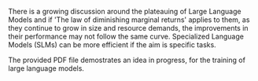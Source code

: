 There is a growing discussion around the plateauing of Large Language Models
and if 'The law of diminishing marginal returns' applies to them, 
as they continue to grow in size and resource demands, the improvements in their 
performance may not follow the same curve. Specialized Language Models (SLMs)
can be more efficient if the aim is specific tasks.

The provided PDF file demostrates an idea in progress, for the training
of large language models.
